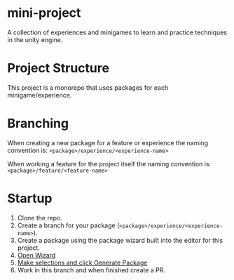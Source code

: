 # mini-project

 A collection of experiences and minigames to learn and practice techniques in the unity engine.

# Project Structure

This project is a monorepo that uses packages for each minigame/experience.

# Branching

When creating a new package for a feature or experience the naming convention is:
`<package>/experience/<experience-name>`

When working a feature for the project itself the naming convention is:
`<package>/feature/<feature-name>`

# Startup

1. Clone the repo.
2. Create a branch for your package (`<package>/experience/<experience-name>`).
3. Create a package using the package wizard built into the editor for this project.
4. [Open Wizard](<./README_IMAGES/Open Wizard>)
5. [Make selections and click Generate Package](<./README_IMAGES/Wizard Selections Filled>)
6. Work in this branch and when finished create a PR.


